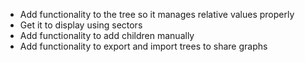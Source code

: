 - Add functionality to the tree so it manages relative values properly
- Get it to display using sectors
- Add functionality to add children manually
- Add functionality to export and import trees to share graphs
